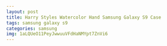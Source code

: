 ```yaml
---
layout: post
title: Harry Styles Watercolor Hand Samsung Galaxy S9 Case
tags: samsung galaxy s9
categories: samsung
img: 1aLQUeO11PeyJwwuuVFdHaNMYpt7ZnVi6
---
```

